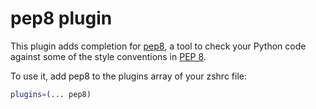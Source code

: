 # pep8 plugin

This plugin adds completion for
[pep8](https://pep8.readthedocs.io/en/release-1.7.x/#), a tool to check your
Python code against some of the style conventions in
[PEP 8](http://www.python.org/dev/peps/pep-0008/).

To use it, add pep8 to the plugins array of your zshrc file:

```sh
plugins=(... pep8)
```

